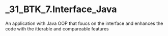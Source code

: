 # _31_BTK_7.Interface_Java
An application with Java OOP that foucs on the interface and enhances the code with the itterable and compareable features
